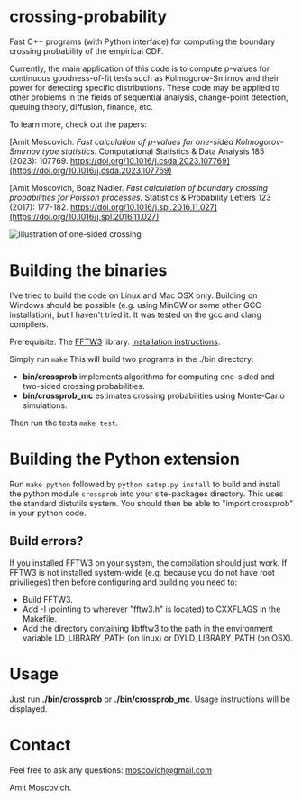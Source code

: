 crossing-probability
====================

Fast C++ programs (with Python interface) for computing the boundary crossing probability of the empirical CDF.

Currently, the main application of this code is to compute p-values for continuous goodness-of-fit tests such as Kolmogorov-Smirnov and their power for detecting specific distributions. These code may be applied to other problems in the fields of sequential analysis, change-point detection, queuing theory, diffusion, finance, etc.  

To learn more, check out the papers:

[Amit Moscovich. *Fast calculation of p-values for one-sided Kolmogorov-Smirnov type statistics*. Computational Statistics & Data Analysis 185 (2023): 107769. https://doi.org/10.1016/j.csda.2023.107769](https://doi.org/10.1016/j.csda.2023.107769)

[Amit Moscovich, Boaz Nadler. *Fast calculation of boundary crossing probabilities for Poisson processes*. Statistics & Probability Letters 123 (2017): 177-182. https://doi.org/10.1016/j.spl.2016.11.027](https://doi.org/10.1016/j.spl.2016.11.027)

![Illustration of one-sided crossing](https://raw.githubusercontent.com/mosco/crossing-probability/master/illustration-one-sided.svg)

# Building the binaries

I've tried to build the code on Linux and Mac OSX only. Building on Windows should be possible (e.g. using MinGW or some other GCC installation), but I haven't tried it. It was tested on the gcc and clang compilers.

Prerequisite: The [FFTW3](http://www.fftw.org/) library. [Installation instructions](http://www.fftw.org/download.html).

Simply run
`make`
This will build two programs in the ./bin directory:

* **bin/crossprob** implements algorithms for computing one-sided and two-sided crossing probabilities.
* **bin/crossprob_mc** estimates crossing probabilities using Monte-Carlo simulations.
 
Then run the tests ```make test```.

# Building the Python extension

Run ```make python``` followed by ```python setup.py install``` to build and install the python module ```crossprob``` into your site-packages directory. This uses the standard distutils system. You should then be able to "import crossprob" in your python code.

## Build errors?

If you installed FFTW3 on your system, the compilation should just work. If FFTW3 is not installed system-wide (e.g. because you do not have root privilieges) then before configuring and building you need to:
* Build FFTW3.
* Add -I<FFTW include dir location> (pointing to wherever "fftw3.h" is located) to CXXFLAGS in the Makefile.
* Add the directory containing libfftw3 to the path in the environment variable LD_LIBRARY_PATH (on linux) or DYLD_LIBRARY_PATH (on OSX).


# Usage

Just run **./bin/crossprob** or **./bin/crossprob_mc**. Usage instructions will be displayed.

# Contact

Feel free to ask any questions: moscovich@gmail.com

Amit Moscovich.

